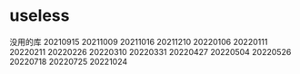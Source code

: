 # useless
没用的库
20210915
20211009
20211016
20211210
20220106
20220111
20220211
20220226
20220310
20220331
20220427
20220504
20220526
20220718
20220725
20221024
